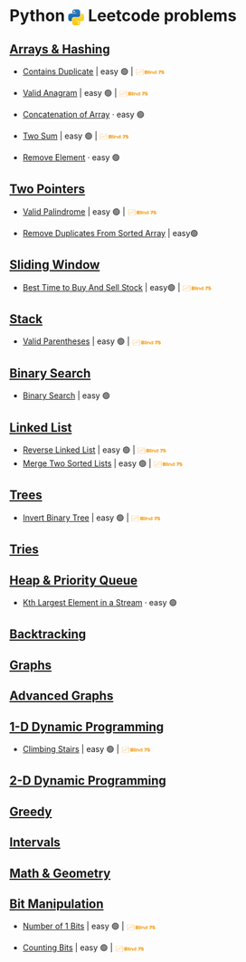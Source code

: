 # Python <img src="../assets/pythonLogo.png" alt="Python logo" style="height: 1em; vertical-align: sub;"> Leetcode problems

## [Arrays & Hashing](01_arraysAndHashing/README.md)
- [Contains Duplicate](01_arraysAndHashing/0217_containsDuplicate.ipynb)
  | easy 🟢
  | [<img src="../assets/blind75Logo.png" style="height: 1em; vertical-align: middle">](../blind75.md)

- [Valid Anagram](01_arraysAndHashing/0242_validAnagram.ipynb)
  | easy 🟢
  | [<img src="../assets/blind75Logo.png" style="height: 1em; vertical-align: middle">](../blind75.md)

- [Concatenation of Array](01_arraysAndHashing/1929_concatenationofArray.ipynb)
  · easy 🟢

- [Two Sum](01_arraysAndHashing/0001_twoSum.ipynb)
  | easy 🟢
  | [<img src="../assets/blind75Logo.png" style="height: 1em; vertical-align: middle">](../blind75.md)

- [Remove Element](01_arraysAndHashing/0027_removeElement.ipynb)
  · easy 🟢

## [Two Pointers](02_twoPointers/README.md)
- [Valid Palindrome](02_twoPointers/0125_validPalindrome.ipynb)
  | easy 🟢
  | [<img src="../assets/blind75Logo.png" style="height: 1em; vertical-align: middle">](../blind75.md)

- [Remove Duplicates From Sorted Array](02_twoPointers/0026_removeDuplicatesFromSortedArray.ipynb)
  | easy🟢

## [Sliding Window](03_slidingWindow/README.md)
- [Best Time to Buy And Sell Stock](03_slidingWindow/0121_bestTimetoBuyAndSellStock.ipynb)
  | easy🟢 
  | [<img src="../assets/blind75Logo.png" style="height: 1em; vertical-align: middle">](../blind75.md)

## [Stack](04_stack/README.md)
- [Valid Parentheses](04_stack/0020_validParentheses.ipynb)
  | easy 🟢
  | [<img src="../assets/blind75Logo.png" style="height: 1em; vertical-align: middle">](../blind75.md)

## [Binary Search](05_binarySearch/README.md)
- [Binary Search](05_binarySearch/0704_binarySearch.ipynb)
  | easy 🟢

## [Linked List](06_linkedList/README.md)
- [Reverse Linked List](06_linkedList/0206_reverseLinkedList.ipynb)
  | easy 🟢 
  | [<img src="../assets/blind75Logo.png" style="height: 1em; vertical-align: middle">](../blind75.md)
- [Merge Two Sorted Lists](06_linkedList/0021_mergeTwoSortedLists.ipynb)
  | easy 🟢 
  | [<img src="../assets/blind75Logo.png" style="height: 1em; vertical-align: middle">](../blind75.md)

## [Trees](07_trees/README.md) 
- [Invert Binary Tree](07_trees/0226_invertBinaryTree.ipynb)
  | easy 🟢 
  | [<img src="../assets/blind75Logo.png" style="height: 1em; vertical-align: middle">](../blind75.md)

## [Tries](08_tries/README.md)

## [Heap & Priority Queue](09_heapAndPriorityQueue/README.md)
- [Kth Largest Element in a Stream](09_heapAndPriorityQueue/0703_kthLargestElementInAStream.ipynb)
  · easy 🟢 

## [Backtracking](10_backtracking/README.md) 

## [Graphs](11_graphs/README.md)

## [Advanced Graphs](12_advancedGraphs/README.md) 

## [1-D Dynamic Programming](13_oneDimDP/README.md)
- [Climbing Stairs](13_oneDimDP/0070_climbingStairs.ipynb)
  | easy 🟢 
  | [<img src="../assets/blind75Logo.png" style="height: 1em; vertical-align: middle">](../blind75.md)

## [2-D Dynamic Programming](14_twoDimDP/README.md)

## [Greedy](15_greedy/README.md)

## [Intervals](16_intervals/README.md)

## [Math & Geometry](17_mathAndGeometry/README.md) 

## [Bit Manipulation](18_bitManipulation/README.md)
- [Number of 1 Bits](18_bitManipulation/0191_numberOf1Bits.ipynb)
  | easy 🟢 
  | [<img src="../assets/blind75Logo.png" style="height: 1em; vertical-align: middle">](../blind75.md)

- [Counting Bits](Python/18_bitManipulation/0338_countingBits.ipynb)
  | easy 🟢 
  | [<img src="../assets/blind75Logo.png" style="height: 1em; vertical-align: middle">](../blind75.md)
